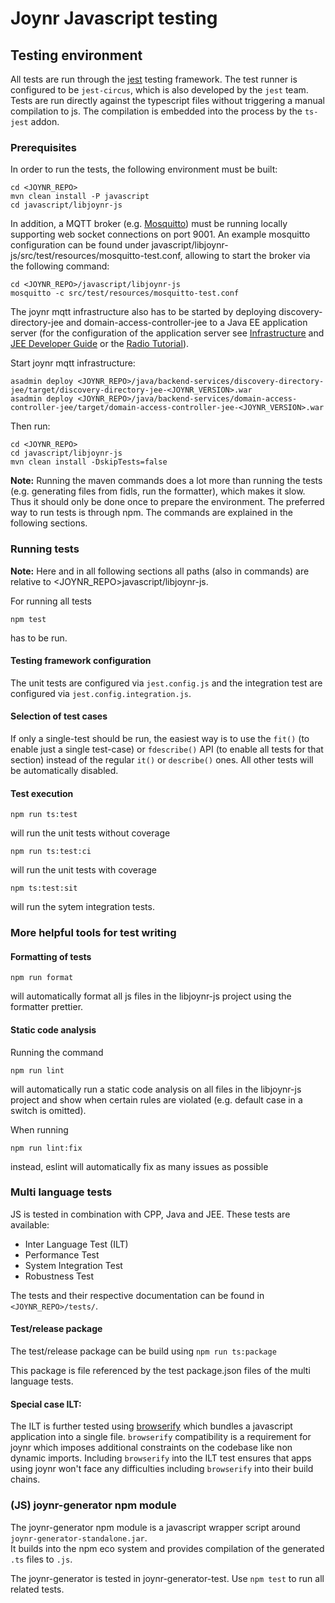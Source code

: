 
# Joynr Javascript testing

## Testing environment

All tests are run through the [jest](https://jestjs.io/) testing framework. The test runner is configured to be
``jest-circus``, which is also developed by the ``jest`` team.  
Tests are run directly against the typescript files without triggering a manual compilation to js.
The compilation is embedded into the process by the ``ts-jest`` addon.

### Prerequisites

In order to run the tests, the following environment must be built:

```
cd <JOYNR_REPO>
mvn clean install -P javascript
cd javascript/libjoynr-js
```

In addition, a MQTT broker (e.g. [Mosquitto](http://mosquitto.org)) must be running locally
supporting web socket connections on port 9001. An example mosquitto configuration can be found
under javascript/libjoynr-js/src/test/resources/mosquitto-test.conf, allowing to start the broker
via the following command:

```
cd <JOYNR_REPO>/javascript/libjoynr-js
mosquitto -c src/test/resources/mosquitto-test.conf
```

The joynr mqtt infrastructure also has to be started by deploying discovery-directory-jee and
domain-access-controller-jee to a Java EE application server (for the configuration of the
application server see [Infrastructure](infrastructure.md) and [JEE Developer Guide](jee.md)
or the [Radio Tutorial](Tutorial.md)).

Start joynr mqtt infrastructure:

```
asadmin deploy <JOYNR_REPO>/java/backend-services/discovery-directory-jee/target/discovery-directory-jee-<JOYNR_VERSION>.war
asadmin deploy <JOYNR_REPO>/java/backend-services/domain-access-controller-jee/target/domain-access-controller-jee-<JOYNR_VERSION>.war
```

Then run:

```
cd <JOYNR_REPO>
cd javascript/libjoynr-js
mvn clean install -DskipTests=false
```

**Note:** Running the maven commands does a lot more than running the tests (e.g. generating files from fidls, run the formatter), which makes it slow.
Thus it should only be done once to prepare the environment.
The preferred way to run tests is through npm. The commands are explained in the following sections.

### Running tests
**Note:** Here and in all following sections all paths (also in commands) are relative to <JOYNR_REPO>javascript/libjoynr-js.

For running all tests

```
npm test
```

has to be run.

#### Testing framework configuration

The unit tests are configured via ``jest.config.js`` and the integration test are configured via
``jest.config.integration.js``.

#### Selection of test cases

If only a single-test should be run, the easiest way is to use the ```fit()``` (to enable just a
single test-case) or ```fdescribe()``` API (to enable all tests for that section) instead
of the regular ```it()``` or ```describe()``` ones. All other tests will be automatically
disabled. <br />

#### Test execution

```
npm run ts:test
```
will run the unit tests without coverage

```
npm run ts:test:ci
```
will run the unit tests with coverage

```
npm ts:test:sit
```

will run the sytem integration tests.

### More helpful tools for test writing

#### Formatting of tests

```
npm run format
```

will automatically format all js files in the libjoynr-js project using the formatter prettier.

#### Static code analysis

Running the command

```
npm run lint
```

will automatically run a static code analysis on all files in the libjoynr-js project and
show when certain rules are violated (e.g. default case in a switch is omitted).

When running

```
npm run lint:fix
```

instead, eslint will automatically fix as many issues as possible

### Multi language tests

JS is tested in combination with CPP, Java and JEE.
These tests are available:  
* Inter Language Test (ILT)
* Performance Test
* System Integration Test
* Robustness Test

The tests and their respective documentation can be found in ``<JOYNR_REPO>/tests/``.

#### Test/release package

The test/release package can be build using
``npm run ts:package``

This package is file referenced by the test package.json files of the multi language tests.

#### Special case ILT:

The ILT is further tested using [browserify](http://browserify.org/)
which bundles a javascript application into a single file.
``browserify`` compatibility is a requirement for joynr which imposes additional
constraints on the codebase like non dynamic imports. Including ``browserify`` into the ILT test
ensures that apps using joynr won't face any difficulties including ``browserify`` into their build
chains.

### (JS) joynr-generator npm module

The joynr-generator npm module is a javascript wrapper script around
``joynr-generator-standalone.jar``.  
It builds into the npm eco system and provides compilation of the generated ``.ts`` files to ``.js``.

The joynr-generator is tested in joynr-generator-test.
Use ``npm test`` to run all related tests.
